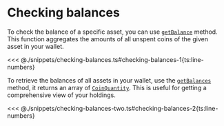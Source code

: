 # Checking balances

To check the balance of a specific asset, you can use [`getBalance`](https://fuels-ts-docs-api.vercel.app/classes/_fuel_ts_account.Account.html#getBalance) method. This function aggregates the amounts of all unspent coins of the given asset in your wallet.

<<< @./snippets/checking-balances.ts#checking-balances-1{ts:line-numbers}

To retrieve the balances of all assets in your wallet, use the [`getBalances`](https://fuels-ts-docs-api.vercel.app/classes/_fuel_ts_account.Account.html#getBalances) method, it returns an array of [`CoinQuantity`](https://fuels-ts-docs-api.vercel.app/types/_fuel_ts_account.CoinQuantity.html). This is useful for getting a comprehensive view of your holdings.

<<< @./snippets/checking-balances-two.ts#checking-balances-2{ts:line-numbers}
